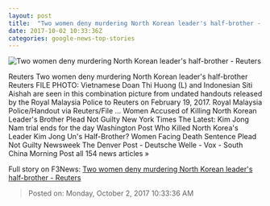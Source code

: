 ```yaml
---
layout: post
title:  "Two women deny murdering North Korean leader's half-brother - Reuters"
date: 2017-10-02 10:33:36Z
categories: google-news-top-stories
---
```


![Two women deny murdering North Korean leader's half-brother - Reuters](https://s2.reutersmedia.net/resources/r/?m=02&d=20171002&t=2&i=1203764961&w=&fh=545px&fw=&ll=&pl=&sq=&r=LYNXNPED9103F)

Reuters Two women deny murdering North Korean leader's half-brother Reuters FILE PHOTO: Vietnamese Doan Thi Huong (L) and Indonesian Siti Aishah are seen in this combination picture from undated handouts released by the Royal Malaysia Police to Reuters on February 19, 2017. Royal Malaysia Police/Handout via Reuters/File ... Women Accused of Killing North Korean Leader's Brother Plead Not Guilty New York Times The Latest: Kim Jong Nam trial ends for the day Washington Post Who Killed North Korea's Leader Kim Jong Un's Half-Brother? Women Facing Death Sentence Plead Not Guilty Newsweek The Denver Post - Deutsche Welle - Vox - South China Morning Post all 154 news articles »


Full story on F3News: [Two women deny murdering North Korean leader's half-brother - Reuters](http://www.f3nws.com/n/udxaBF)

> Posted on: Monday, October 2, 2017 10:33:36 AM
